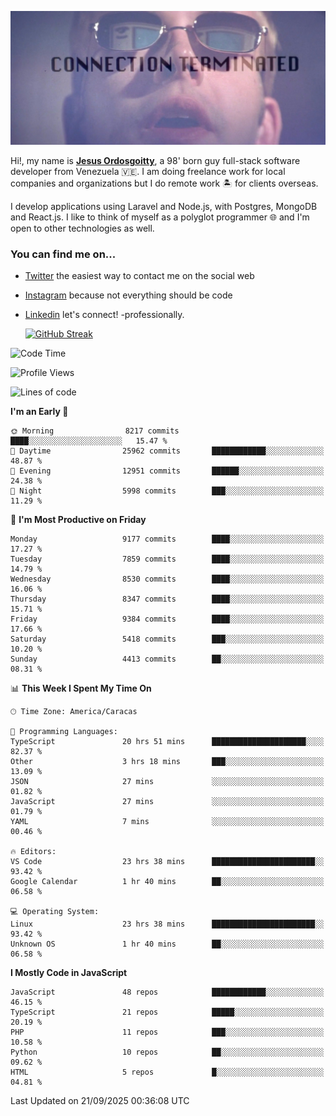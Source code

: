 ![hackers movie reference](./disconnected.jpg)

Hi!, my name is [**Jesus Ordosgoitty**](https://jodaz.dev), a 98' born guy full-stack software developer from Venezuela 🇻🇪. I am doing freelance work for local companies and organizations but I do remote work 🏝️ for clients overseas. 

I develop applications using Laravel and Node.js, with Postgres, MongoDB and React.js. I like to think of myself as a polyglot programmer 🌐 and I'm open to other technologies as well.

### You can find me on...

- [Twitter](https://twitter.com/jodaz_) the easiest way to contact me on the social web
- [Instagram](https://instagram.com/jodaz_) because not everything should be code
- [Linkedin](https://linkedin.com/in/jodaz) let's connect! -professionally.


    [![GitHub Streak](https://streak-stats.demolab.com?user=jodaz&theme=tokyonight)](https://git.io/streak-stats)

<!--START_SECTION:waka-->
![Code Time](http://img.shields.io/badge/Code%20Time-11%2C368%20hrs%2016%20mins-blue)

![Profile Views](http://img.shields.io/badge/Profile%20Views-0-blue)

![Lines of code](https://img.shields.io/badge/From%20Hello%20World%20I%27ve%20Written-84.0%20million%20lines%20of%20code-blue)

**I'm an Early 🐤** 

```text
🌞 Morning                8217 commits        ████░░░░░░░░░░░░░░░░░░░░░   15.47 % 
🌆 Daytime                25962 commits       ████████████░░░░░░░░░░░░░   48.87 % 
🌃 Evening                12951 commits       ██████░░░░░░░░░░░░░░░░░░░   24.38 % 
🌙 Night                  5998 commits        ███░░░░░░░░░░░░░░░░░░░░░░   11.29 % 
```
📅 **I'm Most Productive on Friday** 

```text
Monday                   9177 commits        ████░░░░░░░░░░░░░░░░░░░░░   17.27 % 
Tuesday                  7859 commits        ████░░░░░░░░░░░░░░░░░░░░░   14.79 % 
Wednesday                8530 commits        ████░░░░░░░░░░░░░░░░░░░░░   16.06 % 
Thursday                 8347 commits        ████░░░░░░░░░░░░░░░░░░░░░   15.71 % 
Friday                   9384 commits        ████░░░░░░░░░░░░░░░░░░░░░   17.66 % 
Saturday                 5418 commits        ███░░░░░░░░░░░░░░░░░░░░░░   10.20 % 
Sunday                   4413 commits        ██░░░░░░░░░░░░░░░░░░░░░░░   08.31 % 
```


📊 **This Week I Spent My Time On** 

```text
🕑︎ Time Zone: America/Caracas

💬 Programming Languages: 
TypeScript               20 hrs 51 mins      █████████████████████░░░░   82.37 % 
Other                    3 hrs 18 mins       ███░░░░░░░░░░░░░░░░░░░░░░   13.09 % 
JSON                     27 mins             ░░░░░░░░░░░░░░░░░░░░░░░░░   01.82 % 
JavaScript               27 mins             ░░░░░░░░░░░░░░░░░░░░░░░░░   01.79 % 
YAML                     7 mins              ░░░░░░░░░░░░░░░░░░░░░░░░░   00.46 % 

🔥 Editors: 
VS Code                  23 hrs 38 mins      ███████████████████████░░   93.42 % 
Google Calendar          1 hr 40 mins        ██░░░░░░░░░░░░░░░░░░░░░░░   06.58 % 

💻 Operating System: 
Linux                    23 hrs 38 mins      ███████████████████████░░   93.42 % 
Unknown OS               1 hr 40 mins        ██░░░░░░░░░░░░░░░░░░░░░░░   06.58 % 
```

**I Mostly Code in JavaScript** 

```text
JavaScript               48 repos            ████████████░░░░░░░░░░░░░   46.15 % 
TypeScript               21 repos            █████░░░░░░░░░░░░░░░░░░░░   20.19 % 
PHP                      11 repos            ███░░░░░░░░░░░░░░░░░░░░░░   10.58 % 
Python                   10 repos            ██░░░░░░░░░░░░░░░░░░░░░░░   09.62 % 
HTML                     5 repos             █░░░░░░░░░░░░░░░░░░░░░░░░   04.81 % 
```




 Last Updated on 21/09/2025 00:36:08 UTC
<!--END_SECTION:waka-->
